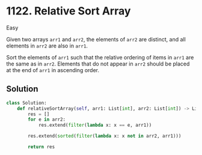 # 1122. Relative Sort Array

Easy

Given two arrays `arr1` and `arr2`, the elements of `arr2` are distinct, and all
elements in `arr2` are also in `arr1`.

Sort the elements of `arr1` such that the relative ordering of items in `arr1`
are the same as in `arr2`. Elements that do not appear in `arr2` should be
placed at the end of `arr1` in ascending order.

## Solution

```python
class Solution:
    def relativeSortArray(self, arr1: List[int], arr2: List[int]) -> List[int]:
        res = []
        for e in arr2:
            res.extend(filter(lambda x: x == e, arr1))

        res.extend(sorted(filter(lambda x: x not in arr2, arr1)))

        return res
```
